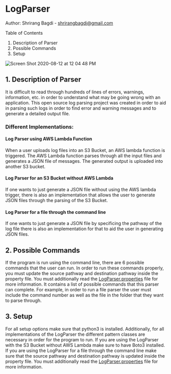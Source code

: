 # LogParser

Author: Shrirang Bagdi - shrirangbagdi@gmail.com


Table of Contents
1. Description of Parser
2. Possible Commands
3. Setup

![Screen Shot 2020-08-12 at 12 04 48 PM](https://user-images.githubusercontent.com/55151440/90059181-9b2fe080-dc97-11ea-98f8-ea9758ddaac9.png)
## 1. Description of Parser

It is difficult to read through hundreds of lines of errors, warnings, information, etc. in order to understand what may be going wrong with an application. This open source log parsing project was created in order to aid in parsing such logs in order to find error and warning messages and to generate a detailed output file.

### Different Implementations:

#### Log Parser using AWS Lambda Function
When a user uploads log files into an S3 Bucket, an AWS lambda function is triggered. The AWS Lambda function parses through all the input files and generates a JSON file of messages. The generated output is uploaded into another S3 bucket.

#### Log Parser for an S3 Bucket without AWS Lambda
If one wants to just generate a JSON file without using the AWS lambda trigger, there is also an implementation that allows the user to generate JSON files through the parsing of the S3 Bucket. 

#### Log Parser for a file through the command line 
If one wants to just generate a JSON file by specificing the pathway of the log file there is also an implementation for that to aid the user in generating JSON files. 


## 2. Possible Commands

If the program is run using the command line, there are 6 possible commands that the user can run. In order to run these commands properly, you must update the 
source pathway and destination pathway inside the property file. You must additionally read the [LogParser.properties](https://github.com/shrirangbagdi/LogParser/blob/master/LogParser.properties) file for more information. It contains a list of possible commands that this parser can complete. For example, in order to run a file parser the user must include the command number as well as the file in the folder that they want to parse through.


## 3. Setup

For all setup options make sure that python3 is installed. Additionally, for all implementations of the LogParser the different pattern classes are necessary in order for the program to run. 
If you are using the LogParser with the S3 Bucket without AWS Lambda make sure to have Boto3 installed. 
If you are using the LogParser for a file through the command line make sure that the source pathway and destination pathway is updated inside the property file. You must additionally read the [LogParser.properties](https://github.com/shrirangbagdi/LogParser/blob/master/LogParser.properties) file for more information.

